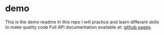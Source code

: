 # demo
This is the demo readme
In this repo I will practice and learn differant skills to make quality code 
Full API documentation available at: [github pages](https://lincoken.github.io/lincoken.github.io/demo/).
